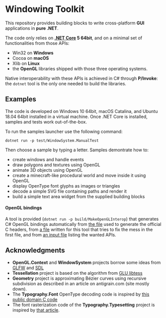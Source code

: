 # Windowing Toolkit

This repository provides building blocks to write cross-platform __GUI__ applications in __pure .NET__.

The code only relies on __[.NET Core](https://dotnet.microsoft.com/download) 5 64bit__, and on a minimal set of functionalities from those APIs:
* Win32 on __Windows__
* Cocoa on __macOS__
* Xlib on __Linux__
* the __OpenGL__ libraries shipped with those three operating systems.

Native interoperability with these APIs is achieved in C# through __P/Invoke__: the `dotnet` tool is the only one needed to build the libraries.

## Examples

The code is developed on Windows 10 64bit, macOS Catalina, and Ubuntu 18.04 64bit installed in a virtual machine.
Once .NET Core is installed, samples and tests work out-of-the-box.

To run the samples launcher use the following command:
```
dotnet run -p test/WindowSystem.ManualTest
```
Then choose a sample by typing a letter. Samples demontrate how to:
* create windows and handle events
* draw polygons and textures using OpenGL
* animate 3D objects using OpenGL
* create a minecraft-like procedural world and move inside it using OpenGL
* display OpenType font glyphs as images or triangles
* decode a simple SVG file containing paths and render it
* build a simple text area widget from the supplied building blocks

#### OpenGL bindings

A tool is provided (`dotnet run -p build/MakeOpenGLInterop`) that generates C# OpenGL bindings automatically from
[the file](build/MakeOpenGLInterop/gl.xml) used to generate the official C headers, from
[a file](build/MakeOpenGLInterop/gl_override.xml) written for this tool that tries to fix the mess in the first file,
and from [an input file](test/WindowSystem.ManualTest/glinterop.xml) listing the wanted APIs.

## Acknowledgments

* **OpenGL.Context** and **WindowSystem** projects borrow some ideas from [GLFW](https://github.com/glfw/glfw) and [SDL](https://www.libsdl.org/)
* **Tessellation** project is based on the algorithm from [GLU libtess](https://gitlab.freedesktop.org/mesa/glu/tree/master/src/libtess)
* **Geometry** project is approximating Bézier curves using recursive subdivision as described in an article on
antigrain.com (site mostly down).
* The **Typography.Font** OpenType decoding code is inspired by [this public domain C code](https://github.com/nothings/stb/blob/master/stb_truetype.h)
* The font rasterization code of the **Typography.Typesetting** project is inspired by [that article](http://nothings.org/gamedev/rasterize/).
